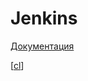 # Jenkins

[Документация](https://pkg.jenkins.io/debian-stable/)

[[cl]]

[//begin]: # "Autogenerated link references for markdown compatibility"
[cl]: ../lists/cl "Непрервыная интеграция"
[//end]: # "Autogenerated link references"